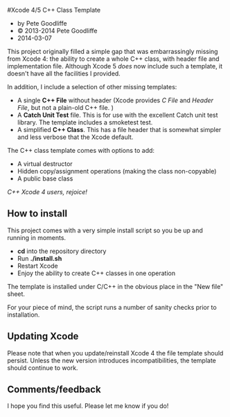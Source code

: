 #Xcode 4/5 C++ Class Template

* by Pete Goodliffe
* &copy; 2013-2014 Pete Goodliffe
* 2014-03-07

This project originally filled a simple gap that was embarrassingly missing from Xcode 4: the ability to create a whole C++ class, with header file and implementation file. Although Xcode 5 _does_ now include such a template, it doesn't have all the facilities I provided.

In addition, I include a selection of other missing templates:

* A single **C++ File** without header (Xcode provides _C File_ and _Header File_, but not a plain-old C++ file. )
* A **Catch Unit Test** file. This is for use with the excellent Catch unit test library. The template includes a smoketest test.
* A simplified **C++ Class**. This has a file header that is somewhat simpler and less verbose that the Xcode default.

The C++ class template comes with options to add:

* A virtual destructor
* Hidden copy/assignment operations (making the class non-copyable)
* A public base class

*C++ Xcode 4 users, rejoice!*

## How to install

This project comes with a very simple install script so you be up and running in moments.

* **cd** into the repository directory
* Run **./install.sh**
* Restart Xcode
* Enjoy the ability to create C++ classes in one operation

The template is installed under C/C++ in the obvious place in the "New file" sheet.

For your piece of mind, the script runs a number of sanity checks prior to installation.

## Updating Xcode

Please note that when you update/reinstall Xcode 4 the file template should persist. Unless the new version introduces incompatibilities, the template should continue to work.

## Comments/feedback

I hope you find this useful. Please let me know if you do!
